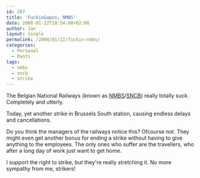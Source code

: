 ```yaml
---
id: 207
title: 'Fuckin&apos; NMBS'
date: 2008-01-22T18:54:08+02:00
author: Jan
layout: single
permalink: /2008/01/22/fuckin-nmbs/
categories:
  - Personal
  - Rants
tags:
  - nmbs
  - sncb
  - strike
---
```

The Belgian National Railways (known as [NMBS](http://www.nmbs.be)/[SNCB](http://www.sncb.be)) really totally suck. Completely and utterly.

Today, yet another strike in Brussels South station, causing endless delays and cancellations. 

Do you think the managers of the railways notice this? Ofcourse not. They might even get another bonus for ending a strike without having to give anything to the employees. The only ones who suffer are the travellers, who after a long day of work just want to get home.

I support the right to strike, but they're really stretching it. No more sympathy from me, strikers!
